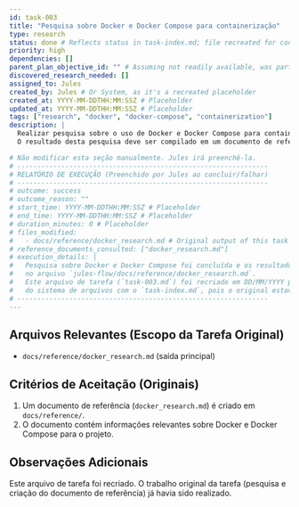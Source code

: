 ```yaml
---
id: task-003
title: "Pesquisa sobre Docker e Docker Compose para containerização"
type: research
status: done # Reflects status in task-index.md; file recreated for consistency
priority: high
dependencies: []
parent_plan_objective_id: "" # Assuming not readily available, was part of initial research
discovered_research_needed: []
assigned_to: Jules
created_by: Jules # Or System, as it's a recreated placeholder
created_at: YYYY-MM-DDTHH:MM:SSZ # Placeholder
updated_at: YYYY-MM-DDTHH:MM:SSZ # Placeholder
tags: ["research", "docker", "docker-compose", "containerization"]
description: |
  Realizar pesquisa sobre o uso de Docker e Docker Compose para containerizar a aplicação (frontend React, backend FastAPI).
  O resultado desta pesquisa deve ser compilado em um documento de referência.

# Não modificar esta seção manualmente. Jules irá preenchê-la.
# ---------------------------------------------------------------
# RELATÓRIO DE EXECUÇÃO (Preenchido por Jules ao concluir/falhar)
# ---------------------------------------------------------------
# outcome: success
# outcome_reason: ""
# start_time: YYYY-MM-DDTHH:MM:SSZ # Placeholder
# end_time: YYYY-MM-DDTHH:MM:SSZ # Placeholder
# duration_minutes: 0 # Placeholder
# files_modified:
#   - docs/reference/docker_research.md # Original output of this task
# reference_documents_consulted: ["docker_research.md"]
# execution_details: |
#   Pesquisa sobre Docker e Docker Compose foi concluída e os resultados foram compilados
#   no arquivo `jules-flow/docs/reference/docker_research.md`.
#   Este arquivo de tarefa (`task-003.md`) foi recriado em DD/MM/YYYY para garantir a consistência
#   do sistema de arquivos com o `task-index.md`, pois o original estava ausente.
# ---------------------------------------------------------------
---
```


## Arquivos Relevantes (Escopo da Tarefa Original)
* `docs/reference/docker_research.md` (saída principal)

## Critérios de Aceitação (Originais)
1. Um documento de referência (`docker_research.md`) é criado em `docs/reference/`.
2. O documento contém informações relevantes sobre Docker e Docker Compose para o projeto.

## Observações Adicionais
Este arquivo de tarefa foi recriado. O trabalho original da tarefa (pesquisa e criação do documento de referência) já havia sido realizado.
